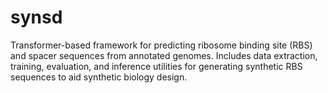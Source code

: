 # synsd
Transformer-based framework for predicting ribosome binding site (RBS) and spacer sequences from annotated genomes. Includes data extraction, training, evaluation, and inference utilities for generating synthetic RBS sequences to aid synthetic biology design.
